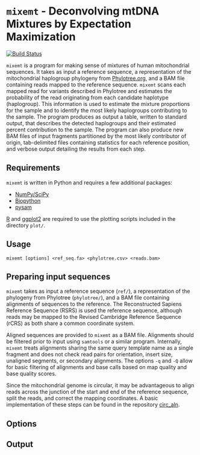 `mixemt` - Deconvolving mtDNA Mixtures by Expectation Maximization
==================================================================

[![Build Status](https://travis-ci.org/svohr/mixemt.svg?branch=master)](https://travis-ci.org/svohr/mixemt)

`mixemt` is a program for making sense of mixtures of human mitochondrial
sequences. It takes as input a reference sequence, a representation of the
mitochondrial haplogroup phylogeny from
[Phylotree.org](http://www.phylotree.org/), and a BAM file containing reads
mapped to the reference sequence. `mixemt` scans each mapped read for variants
described in Phylotree and estimates the probability of the read originating
from each candidate haplotype (haplogroup). This information is used to
estimate the mixture proportions for the sample and to identify the most likely
haplogroups contributing to the sample. The program produces as output a table,
written to standard output, that describes the detected haplogroups and their
estimated percent contribution to the sample. The program can also produce new
BAM files of input fragments partitioned by the most likely contributor of
origin, tab-delimited files containing statistics for each reference position,
and verbose output detailing the results from each step.

## Requirements

`mixemt` is written in Python and requires a few additional packages:

* [NumPy/SciPy](http://scipy.org/)
* [Biopython](http://biopython.org/)
* [pysam](https://github.com/pysam-developers/pysam)

[R](https://www.r-project.org/) and [ggplot2](http://ggplot2.org/) are required
to use the plotting scripts included in the directory `plot/`.

## Usage

```
mixemt [options] <ref_seq.fa> <phylotree.csv> <reads.bam>
```

## Preparing input sequences

`mixemt` takes as input a reference sequence (`ref/`), a representation of
the phylogeny from Phylotree (`phylotree/`), and a BAM file containing
alignments of sequences to the reference. The Reconstructed Sapiens Reference
Sequence (RSRS) is used the reference sequence, although reads may be mapped to
the Revised Cambridge Reference Sequence (rCRS) as both share a common
coordinate system.

Aligned sequences are provided to `mixemt` as a BAM file. Alignments should be
filtered prior to input using `samtools` or a similar program.  Internally,
`mixemt` treats alignments sharing the same query template name as a single
fragment and does not check read pairs for orientation, insert size, unaligned
segments, or secondary alignments. The options `-q` and `-Q` allow for basic
filtering of alignments and base calls based on map quality and base quality
scores.

Since the mitochondrial genome is circular, it may be advantageous to align
reads across the junction of the start and end of the reference sequence,
split the reads, and correct the mapping coordinates. A basic implementation of
these steps can be found in the repository
[circ\_aln](https://github.com/svohr/circ_aln).


## Options

## Output
